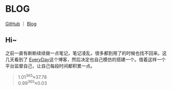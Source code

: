 # BLOG

<p>
<a target="_blank" href="https://github.com/k1ngbanana/EveryDay">GitHub</a>
<span>｜</span>
<a target="_blank" href="https://blog.banana020.top/">Blog</a>
</p>

## Hi~

之前一直有断断续续做一点笔记，笔记凌乱，很多都到用了的时候也找不回来。这几天看到了 [EveryDay](https://github.com/WindrunnerMax/EveryDay)这个博客，然后决定也自己模仿的搭建一个。借着这样一个平台监督自己，让自己每段时间都积累一点。

> 1.01<sup>365</sup>≈37.78<br/>
> 0.99<sup>365</sup>≈0.03

